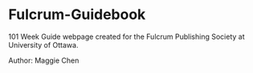 # Fulcrum-Guidebook

101 Week Guide webpage created for the Fulcrum Publishing Society at University of Ottawa.

Author: Maggie Chen
